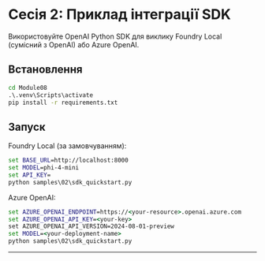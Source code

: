 <!--
CO_OP_TRANSLATOR_METADATA:
{
  "original_hash": "bf711f77cca7c5500e22ff5c032016f1",
  "translation_date": "2025-09-23T01:21:39+00:00",
  "source_file": "Module08/samples/02/README.md",
  "language_code": "uk"
}
-->
# Сесія 2: Приклад інтеграції SDK

Використовуйте OpenAI Python SDK для виклику Foundry Local (сумісний з OpenAI) або Azure OpenAI.

## Встановлення
```cmd
cd Module08
.\.venv\Scripts\activate
pip install -r requirements.txt
```

## Запуск
Foundry Local (за замовчуванням):
```cmd
set BASE_URL=http://localhost:8000
set MODEL=phi-4-mini
set API_KEY=
python samples\02\sdk_quickstart.py
```

Azure OpenAI:
```cmd
set AZURE_OPENAI_ENDPOINT=https://<your-resource>.openai.azure.com
set AZURE_OPENAI_API_KEY=<your-key>
set AZURE_OPENAI_API_VERSION=2024-08-01-preview
set MODEL=<your-deployment-name>
python samples\02\sdk_quickstart.py
```

---

